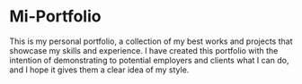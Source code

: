 # Mi-Portfolio
This is my personal portfolio, a collection of my best works and projects that showcase my skills and experience. I have created this portfolio with the intention of demonstrating to potential employers and clients what I can do, and I hope it gives them a clear idea of my style.
